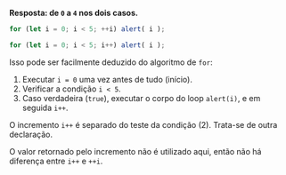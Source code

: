 **Resposta: de `0` a `4` nos dois casos.**

```js run
for (let i = 0; i < 5; ++i) alert( i );

for (let i = 0; i < 5; i++) alert( i );
```

Isso pode ser facilmente deduzido do algoritmo de `for`:

1. Executar `i = 0` uma vez antes de tudo (início).
2. Verificar a condição `i < 5`.
3. Caso verdadeira (`true`), executar o corpo do loop `alert(i)`, e em seguida `i++`.

O incremento `i++` é separado do teste da condição (2). Trata-se de outra declaração.

O valor retornado pelo incremento não é utilizado aqui, então não há diferença entre `i++` e `++i`.
